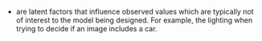 - are latent factors that influence observed values which are typically not of interest to the model being designed. For example, the lighting when trying to decide if an image includes a car.